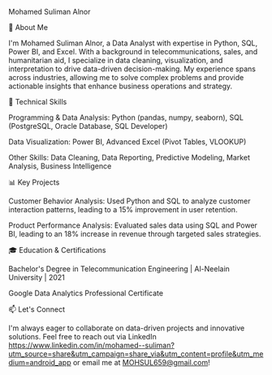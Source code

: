 Mohamed Suliman Alnor

🚀 About Me

I'm Mohamed Suliman Alnor, a Data Analyst with expertise in Python, SQL, Power BI, and Excel. With a background in telecommunications, sales, and humanitarian aid, I specialize in data cleaning, visualization, and interpretation to drive data-driven decision-making. My experience spans across industries, allowing me to solve complex problems and provide actionable insights that enhance business operations and strategy.

🔧 Technical Skills

Programming & Data Analysis: Python (pandas, numpy, seaborn), SQL (PostgreSQL, Oracle Database, SQL Developer)

Data Visualization: Power BI, Advanced Excel (Pivot Tables, VLOOKUP)

Other Skills: Data Cleaning, Data Reporting, Predictive Modeling, Market Analysis, Business Intelligence


📊 Key Projects

Customer Behavior Analysis: Used Python and SQL to analyze customer interaction patterns, leading to a 15% improvement in user retention.

Product Performance Analysis: Evaluated sales data using SQL and Power BI, leading to an 18% increase in revenue through targeted sales strategies.


🎓 Education & Certifications

Bachelor's Degree in Telecommunication Engineering | Al-Neelain University | 2021

Google Data Analytics Professional Certificate


📫 Let's Connect

I'm always eager to collaborate on data-driven projects and innovative solutions. Feel free to reach out via LinkedIn https://www.linkedin.com/in/mohamed--suliman?utm_source=share&utm_campaign=share_via&utm_content=profile&utm_medium=android_app 
or email me at MOHSUL659@gmail.com!
